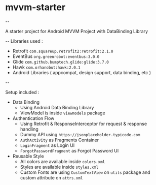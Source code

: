 # mvvm-starter
--

A starter project for Android MVVM Project with DataBinding Library

--
Libraries used :

* Retrofit `com.squareup.retrofit2:retrofit:2.1.0`
* EventBus `org.greenrobot:eventbus:3.0.0`
* Glide `com.github.bumptech.glide:glide:3.7.0`
* Hawk `com.orhanobut:hawk:2.0.1`
* Android Libraries ( appcompat, design support, data binding, etc )

--

Setup included :

* Data Binding
	* Using Android Data Binding Library
	* ViewModel is inside `viewmodels` package
* Authentication Flow
	* Using Retrofit & ResponseInterceptor for request & response handling
	* Dummy API using `https://jsonplaceholder.typicode.com`
	* `AuthActivity` as Fragments Container
	* `LoginFragment` as Login UI
	* `ForgotPasswordFragment` as Forgot Password UI
* Reusable Style
	* All colors are available inside `colors.xml`
	* Styles are available inside `styles.xml`
	* Custom Fonts are using `CustomTextView` on `utils` package and custom attribute on `attrs.xml`

